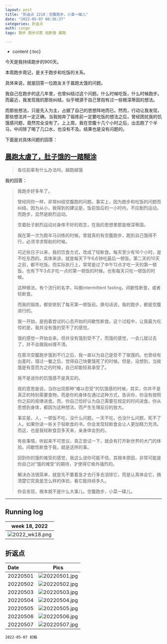 ```yaml
---
layout: post
title: "折返点 2218｜空腹跑步，小菜一碟儿"
date: "2022-05-07 08:36:37"
categories: 折返点
auth: conge
tags: 跑步 跑步问答 轻断食 晨跑

---
```

* content
{:toc}

今天是我持续跑步的900天。

本周跑步周记，是关于跑步和吃饭的关系。

具体来说，就是回答一位跑友关于晨跑太饿的问题。

我自己在跑步的这几年里，也曾纠结过这个问题。什么时候吃饭，什么时候跑步。而最近，我发现我的那些纠结，似乎根源于自己曾抱有过一些根深蒂固的想法。

而那些想法，只是先入为主，占据了自己的思想阵地而已。然而，行动让我发现，那些想法并一定正确。当我抛弃了锻炼前一定要吃饭的想法之后，曾经困扰我的饥饿感问题，竟然完全没有了。上上周，我在空腹十几个小时之后，出去跑了个半马，中间除了喝了几口水，也没有不及。结果也是没有问题的。

下面是对具体问题的回答：




## [晨跑太虐了，肚子饿的一踏糊涂](https://douc.cc/3sMnuU)

> 各位前辈有什么办法吗，越跑越饿

我的回答：

> 我跑步好多年了。
>
> 曾经同你一样，非常纠结空腹跑的问题。事实上，因为跑步和吃饭的问题而纠结。因为从小，我得到的建议是，饭前饭后的一小时内，不应剧烈运动。而跑步，显然是剧烈运动。
>
> 空着肚子剧烈运动对身体不好的观念，在我的思想里那是根深蒂固。
>
> 我在第一次为跑半马训练的时候，曾就真的有空腹跑步，跑到自己饿得不行，必须寻求帮助的时候。
>
> 可近些日子以来，我的饮食方式，改成了轻断食。每天至少有16个小时，是不吃东西的。具体来讲，就是每天下午6点钟吃最后一顿饭。第二天的10天之前，都不吃饭。而实际执行上，常常是过了中午12点才吃一天的第一顿饭。也有下午3点才吃一点的第一顿饭的时候。也有每天只吃一顿饭的时候。
>
> 这种做法，有个流行的名字，叫做intermittent fasting，间歇性断食，或者轻断食。
>
> 而我的锻炼，都安排到了每天第一顿饭前。换句话说，我的跑步，都是空腹进行的。
>
> 我一开始，是抱着尝试的心态开始的间歇性断食。这个过程中，让我最为吃惊的是，我并没有饿的受不了的感觉。
>
> 饿的感觉一开始会来。但并没有饿到受不了。而饿的感觉，一会儿就过去了，并不会跟我纠缠不清。
>
> 在那次空腹跑步饿到不行之后，我一直以为自己是受不了挨饿的。也曾经有出差时，错过一餐之后，觉得自己快要饿死了的时候。但是，没想到，当挨饿是有意而为之的时候，自己却能轻易承受了。
>
> 我不是说你的饥饿感不是真实的。
>
> 我的意思是说，当你出现那种“难以忍受”的饥饿感的时候，其实，你并不是真正的特别需要食物，而是你的身体在通过这种方式，告诉你，你没有按照你之前的规律进食。而，你自己恰好认为自己需要在规定的时间进食。你从思想到身体，都因为这种想法，而产生生理反应的放大。
>
> 事实是，人，一顿饭不吃，没什么问题。一天不吃，也没什么问题，死不了人。如果你读一些关于轻断食的书，你会发现轻断食会让人更加精力充沛。而这，也是我轻断食百多天来，亲身体会到的。
>
> 有些事情，听起来不可思议，真正尝试一下，就会有打开新世界的大门的体验。间歇性断食于我，就是这样的事。
>
> 回到你的饿的难受的感觉，我这么说你可能不信，其根本原因，非常可能是你自己对“饿的难受”的期待，才使得它格外强烈的。
>
> 解决办法很简单，就是先不要着急才去行多去消除它，而是认真体会它，搞清楚它究竟是怎么样的体验，看它能持续多久。
>
> 你会发现，根本就不是什么大事儿。空腹跑步，小菜一碟儿。

----

## Running log

|week 18, 2022|
|:----:|
|![2022_wk18.png](https://s2.loli.net/2022/05/08/yE2L9mIRSqDnhog.png)|


## 折返点

|Date|Pics|
|:----|:----:|
|20220501|![20220501.jpg](https://s2.loli.net/2022/05/08/gUHFCAmDfB73il4.jpg) |
|20220502|![20220502.jpg](https://s2.loli.net/2022/05/08/EVMnfUPBWYdbqDr.jpg) |
|20220503|![20220503.jpg](https://s2.loli.net/2022/05/08/jpBoKgN4MlIqPaE.jpg) |
|20220504|![20220504.jpg](https://s2.loli.net/2022/05/08/uMHewX6KxcGPt8T.jpg)  |
|20220505|![20220505.jpg](https://s2.loli.net/2022/05/08/FbdOWvVgCwQlp82.jpg) |
|20220506|![20220506.jpg](https://s2.loli.net/2022/05/08/Z1iDUr8xNMBylTo.jpg) |
|20220507|![20220507.jpg](https://s2.loli.net/2022/05/08/Teu7F3DMrERQXSG.jpg)  |


```
2022-05-07 初稿
```
